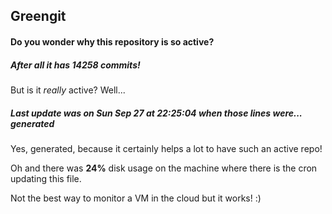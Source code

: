 ## Greengit

#### Do you wonder why this repository is so active?

##### After all it has 14258 commits!

But is it *really* active? Well...

##### Last update was on Sun Sep 27 at 22:25:04 when those lines were... generated

Yes, generated, because it certainly helps a lot to have such an active repo!

Oh and there was **24%** disk usage on the machine
where there is the cron updating this file.

Not the best way to monitor a VM in the cloud but it works! :)
